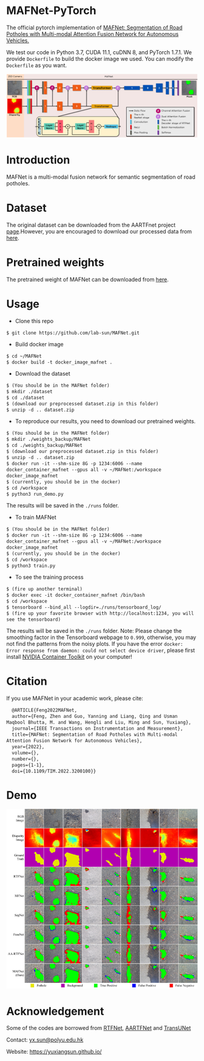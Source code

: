# MAFNet-PyTorch
The official pytorch implementation of [MAFNet: Segmentation of Road Potholes with Multi-modal Attention Fusion Network for Autonomous Vehicles.](https://ieeexplore.ieee.org/document/9864311) 

We test our code in Python 3.7, CUDA 11.1, cuDNN 8, and PyTorch 1.7.1. We provide `Dockerfile` to build the docker image we used. You can modify the `Dockerfile` as you want.  

<img src="doc/network.png" width="900px"/>

# Introduction
MAFNet is a multi-modal fusion network for semantic segmentation of road potholes.
# Dataset
The original dataset can be downloaded from the AARTFnet project [page](https://sites.google.com/view/pothole-600).However, you are encouraged to download our processed data from [here]().
# Pretrained weights
The pretrained weight of MAFNet can be downloaded from [here]().
# Usage
* Clone this repo
```
$ git clone https://github.com/lab-sun/MAFNet.git
```
* Build docker image
```
$ cd ~/MAFNet
$ docker build -t docker_image_mafnet .
```
* Download the dataset
```
$ (You should be in the MAFNet folder)
$ mkdir ./dataset
$ cd ./dataset
$ (download our preprocessed dataset.zip in this folder)
$ unzip -d .. dataset.zip
```
* To reproduce our results, you need to download our pretrained weights.
```
$ (You should be in the MAFNet folder)
$ mkdir ./weights_backup/MAFNet
$ cd ./weights_backup/MAFNet
$ (download our preprocessed dataset.zip in this folder)
$ unzip -d .. dataset.zip
$ docker run -it --shm-size 8G -p 1234:6006 --name docker_container_mafnet --gpus all -v ~/MAFNet:/workspace docker_image_mafnet
$ (currently, you should be in the docker)
$ cd /workspace
$ python3 run_demo.py
```
The results will be saved in the `./runs` folder.
* To train MAFNet
```
$ (You should be in the MAFNet folder)
$ docker run -it --shm-size 8G -p 1234:6006 --name docker_container_mafnet --gpus all -v ~/MAFNet:/workspace docker_image_mafnet
$ (currently, you should be in the docker)
$ cd /workspace
$ python3 train.py
```
* To see the training process
```
$ (fire up another terminal)
$ docker exec -it docker_container_mafnet /bin/bash
$ cd /workspace
$ tensorboard --bind_all --logdir=./runs/tensorboard_log/
$ (fire up your favorite browser with http://localhost:1234, you will see the tensorboard)
```
The results will be saved in the `./runs` folder.
Note: Please change the smoothing factor in the Tensorboard webpage to `0.999`, otherwise, you may not find the patterns from the noisy plots. If you have the error `docker: Error response from daemon: could not select device driver`, please first install [NVIDIA Container Toolkit](https://docs.nvidia.com/datacenter/cloud-native/container-toolkit/install-guide.html) on your computer!

# Citation
If you use MAFNet in your academic work, please cite:
```
  @ARTICLE{Feng2022MAFNet,
  author={Feng, Zhen and Guo, Yanning and Liang, Qing and Usman Maqbool Bhutta, M. and Wang, Hengli and Liu, Ming and Sun, Yuxiang},
  journal={IEEE Transactions on Instrumentation and Measurement}, 
  title={MAFNet: Segmentation of Road Potholes with Multi-modal Attention Fusion Network for Autonomous Vehicles}, 
  year={2022},
  volume={},
  number={},
  pages={1-1},
  doi={10.1109/TIM.2022.3200100}}
```

# Demo
<img src="doc/demo.png" width="700px"/>

# Acknowledgement
Some of the codes are borrowed from [RTFNet](https://github.com/yuxiangsun/RTFNet), [AARTFNet](https://github.com/hlwang1124/AAFramework) and [TransUNet](https://github.com/Beckschen/TransUNet)

Contact: yx.sun@polyu.edu.hk

Website: https://yuxiangsun.github.io/
